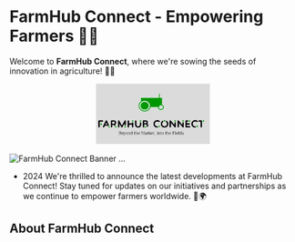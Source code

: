 # FarmHub Connect - Empowering Farmers 🌾🚜

Welcome to **FarmHub Connect**, where we're sowing the seeds of innovation in agriculture! 🌱🌐
<p align="center">
<div style="text-align: center;">
    <img src="scr/log.jpg" alt="FarmHub-Connect" width="200"/>
</div>
</p>

![FarmHub Connect Banner](https://readme-typing-svg.herokuapp.com/?font=Righteous&size=35&center=true&vCenter=true&width=500&height=70&duration=4000&color=00ff00&lines=Welcome+to+FarmHub+Connect!;Connecting+Farmers+with+E-commerce;🚜🌾+Empowering+Agriculture)
...

- 2024 We're thrilled to announce the latest developments at FarmHub Connect! Stay tuned for updates on our initiatives and partnerships as we continue to empower farmers worldwide. 🌱🌍

## About FarmHub Connect

